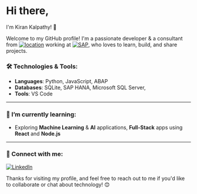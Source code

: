 # Hi there, 

I'm Kiran Kalpathy! 👋

Welcome to my GitHub profile! I'm a passionate developer & a consultant from [![location](https://custom-icon-badges.demolab.com/badge/Bengaluru-IN-purple?style=plastic&logo=location&logoColor=white)](#) working at [![SAP](https://img.shields.io/badge/-SAP-003D5B?style=plastic&logo=sap&logoColor=white)](https://www.sap.com/india/), who loves to learn, build, and share projects.

### 🛠️ Technologies & Tools:
- **Languages**: Python, JavaScript, ABAP
- **Databases**: SQLite, SAP HANA, Microsoft SQL Server,
- **Tools**: VS Code

---
### 🌱 I’m currently learning:
- Exploring **Machine Learning** & **AI** applications, **Full-Stack** apps using **React** and **Node.js**

---

### 📣 Connect with me:
[![LinkedIn]](https://linkedin.com/in/kirankalpathy)

[LinkedIn]: https://img.shields.io/badge/linkedin-0077B5?style=for-the-badge

<!--
---

### 📊 GitHub Stats:

![Your GitHub Stats](https://github-readme-stats.vercel.app/api?username=kirankalpathy&show_icons=true&hide_title=true&hide=prs&count_private=true&include_all_commits=true&theme=radical)

---
-->

Thanks for visiting my profile, and feel free to reach out to me if you'd like to collaborate or chat about technology! 😊




<!--
**kirankalpathy/kirankalpathy** is a ✨ _special_ ✨ repository because its `README.md` (this file) appears on your GitHub profile.

Here are some ideas to get you started:

- 🔭 I’m currently working on ...
- 🌱 I’m currently learning ...
- 👯 I’m looking to collaborate on ...
- 🤔 I’m looking for help with ...
- 💬 Ask me about ...
- 📫 How to reach me: ...
- 😄 Pronouns: ...
- ⚡ Fun fact: ...
-->

